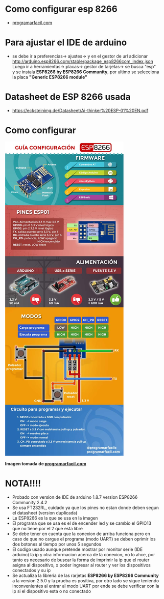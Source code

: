 
# Como configurar esp 8266 

+ [programarfacil.com](https://programarfacil.com/podcast/como-configurar-esp01-wifi-esp8266/) 

# Para ajustar el IDE de arduino 

+ se debe ir a preferencias-> ajustes-> y en el gestor de url adicionar http://arduino.esp8266.com/stable/package_esp8266com_index.json 
Luego ir a herramientas-> placas-> gestor de tarjetas-> se busca "esp" y se instala **ESP8266 by ESP8266 Community**, por ultimo se selecciona la placa **"Generic ESP8266 module"**

# Datasheet de ESP 8266 usada 
+ https://ecksteinimg.de/Datasheet/Ai-thinker%20ESP-01%20EN.pdf

# Como configurar 
![](infografia-esp01-03.jpg)

**Imagen tomada de [programarfacil.com](https://programarfacil.com/podcast/como-configurar-esp01-wifi-esp8266/)**

# NOTA!!!!
+ Probado con version de IDE de arduino 1.8.7 version ESP8266 Community 2.4.2 
+ Se usa FT232RL, cuidado ya que los pines no estan donde deben segun el datasheet (version duplicada)
+ La ESP8266 es la que se usa en la imagen
+ El programa que se usa es el de encender led y se cambio el GPIO13 que no tiene por el 2 que esta libre
+ Se debe tener en cuenta que la conexion de arriba funciona pero en caso de que no cargue el programa (modo UART) se deben 
oprimir los dos botones al tiempo por unos 5 segundos
+ El codigo usado aunque pretende mostrar por monitor serie (IDE arduino) la ip y otra informacion acerca de la conexion, no lo ahce, por tanto es necesario de buscar la forma de imprimir la ip que el router asigna al dispositivo, o poder ingresar al router y ver los dispositivos conectados y su ip
+ Se actualiza la libreria de las rarjetas **ESP8266 by ESP8266 Community** a la version 2.5.0 y la prueba es positiva, por otro lado se sigue teniendo inconvenientes al entrar al modo UART por ende se debe verificar con la ip si el dispositivo esta o no conectado  
